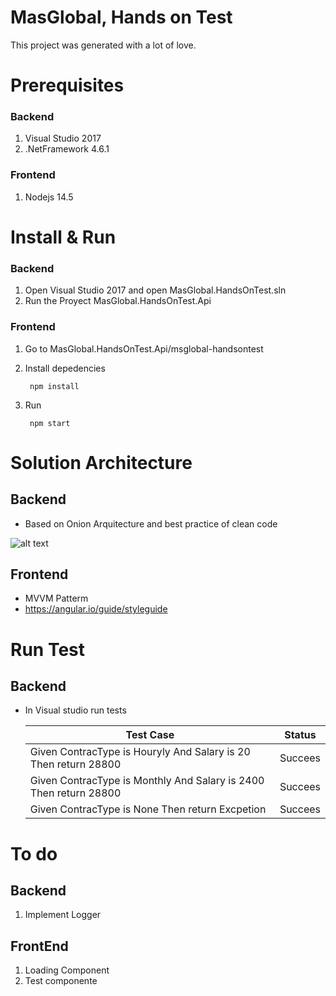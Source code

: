 # MasGlobal, Hands on Test

This project was generated with a lot of love.


# Prerequisites

 ### Backend
 
1. Visual Studio 2017
2. .NetFramework 4.6.1

 ### Frontend

1. Nodejs 14.5 

# Install & Run
 
 ### Backend

1. Open Visual Studio 2017 and open MasGlobal.HandsOnTest.sln
2. Run the Proyect MasGlobal.HandsOnTest.Api 

 ### Frontend

1. Go to MasGlobal.HandsOnTest.Api/msglobal-handsontest
2. Install depedencies
		
        npm install

3. Run
    
        npm start

# Solution Architecture

## Backend

- Based on Onion Arquitecture and best practice of clean code

![alt text](https://tech.ovoenergy.com/content/images/2018/12/OnionLayersLabelled-2.png)


 ## Frontend

- MVVM Patterm
- https://angular.io/guide/styleguide

# Run Test

## Backend

- In Visual studio run tests


    Test Case| Status 
    --- | ---
    Given ContracType is Houryly And Salary is 20 Then return  28800| Succees 
    Given ContracType is Monthly And Salary is 2400 Then return  28800| Succees  
    Given ContracType is None  Then return  Excpetion | Succees  

#

# To do
## Backend
1. Implement Logger

## FrontEnd
1. Loading Component
3. Test componente 
